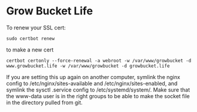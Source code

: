 # Grow Bucket Life

To renew your SSL cert:

```
sudo certbot renew
```

to make a new cert

```
certbot certonly --force-renewal -a webroot -w /var/www/growbucket -d www.growbucket.life -w /var/www/growbucket -d growbucket.life
```

If you are setting this up again on another computer, symlink the nginx config to /etc/nginx/sites-available and /etc/nginx/sites-enabled, and symlink the sysctl .service config to /etc/systemd/system/. Make sure that the www-data user is in the right groups to be able to make the socket file in the directory pulled from git.
